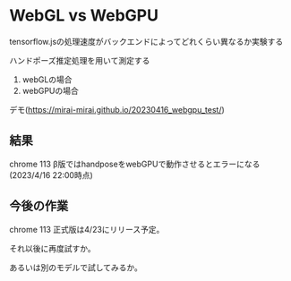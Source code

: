 # WebGL vs WebGPU

tensorflow.jsの処理速度がバックエンドによってどれくらい異なるか実験する

ハンドポーズ推定処理を用いて測定する

1. webGLの場合
1. webGPUの場合

デモ(https://mirai-mirai.github.io/20230416_webgpu_test/)

## 結果

chrome 113 β版ではhandposeをwebGPUで動作させるとエラーになる
(2023/4/16 22:00時点)

## 今後の作業

chrome 113 正式版は4/23にリリース予定。

それ以後に再度試すか。

あるいは別のモデルで試してみるか。

